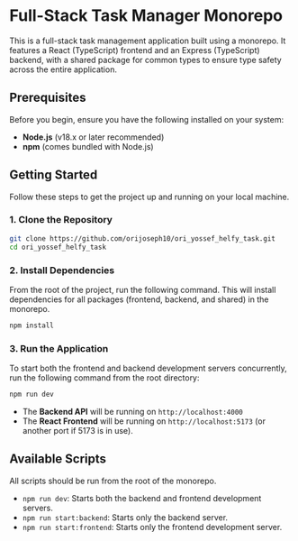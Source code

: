 # Full-Stack Task Manager Monorepo

This is a full-stack task management application built using a monorepo. It features a React (TypeScript) frontend and an Express (TypeScript) backend, with a shared package for common types to ensure type safety across the entire application.

## Prerequisites

Before you begin, ensure you have the following installed on your system:

- **Node.js** (v18.x or later recommended)
- **npm** (comes bundled with Node.js)

## Getting Started

Follow these steps to get the project up and running on your local machine.

### 1\. Clone the Repository

```bash
git clone https://github.com/orijoseph10/ori_yossef_helfy_task.git
cd ori_yossef_helfy_task
```

### 2\. Install Dependencies

From the root of the project, run the following command. This will install dependencies for all packages (frontend, backend, and shared) in the monorepo.

```bash
npm install
```

### 3\. Run the Application

To start both the frontend and backend development servers concurrently, run the following command from the root directory:

```bash
npm run dev
```

- The **Backend API** will be running on `http://localhost:4000`
- The **React Frontend** will be running on `http://localhost:5173` (or another port if 5173 is in use).

## Available Scripts

All scripts should be run from the root of the monorepo.

- `npm run dev`: Starts both the backend and frontend development servers.
- `npm run start:backend`: Starts only the backend server.
- `npm run start:frontend`: Starts only the frontend development server.
